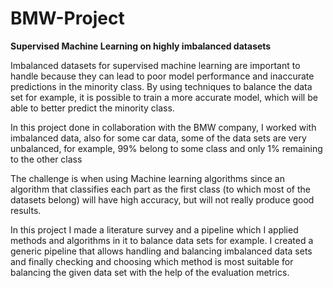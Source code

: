 # BMW-Project
**Supervised Machine Learning on highly imbalanced datasets**

Imbalanced datasets for supervised machine learning are important to handle because they can lead to poor model performance and inaccurate predictions in the minority class.
By using techniques to balance the data set for example, it is possible to train a more accurate model, which will be able to better predict the minority class.

In this project done in collaboration with the BMW company, I worked with imbalanced data, also for some car data, some of the data sets are very unbalanced,
for example, 99% belong to some class and only 1% remaining to the other class

The challenge is when using Machine learning algorithms since an algorithm that classifies each part as the first class (to which most of the datasets belong) will have high accuracy, but will not really produce good results.

In this project I made a literature survey and a pipeline which I applied methods and algorithms in it to balance data sets for example. 
I created a generic pipeline that allows handling and balancing imbalanced data sets and finally checking and choosing which method is most suitable for balancing the given data set with the help of the evaluation metrics.
